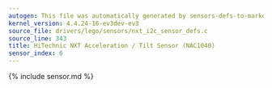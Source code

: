 ```yaml
---
autogen: This file was automatically generated by sensors-defs-to-markdown.py
kernel_version: 4.4.24-16-ev3dev-ev3
source_file: drivers/lego/sensors/nxt_i2c_sensor_defs.c
source_line: 343
title: HiTechnic NXT Acceleration / Tilt Sensor (NAC1040)
sensor_index: 6
---
```


{% include sensor.md %}
